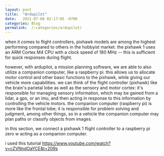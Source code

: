 ```yaml
---
layout:	post
title:	"Ardupilot"
date:   2021-07-08 02:17:05 -0700
categories:	Blog
permalink:	/:categories/ardupilot/
---
```


when it comes to flight controllers, pixhawk models are among the highest performing compared to others in the hobbyist market. the pixhawk 1 uses an ARM Cortex M4 CPU with a clock speed of 180 MHz -- this is sufficient for quick responses during flight.

however, with ardupilot, a mission planning software, we are able to also utilize a companion computer, like a raspberry pi. this allows us to allocate motor control and other basic functions to the pixhawk, while giving our vehicle more capabilities. we can think of the flight controller (pixhawk) like the brain's parietal lobe as well as the sensory and motor cortex: it's responsible for managing sensory information, which may be gained from a lidar, a gps, or an imu, and then acting in response to this information by controlling the vehicle motors. the companion computer (raspberry pi) is more like the frontal lobe; it is responsible for problem solving and judgment, among other things, so in a vehicle the companion computer may plan paths or classify objects from images.

in this section, we connect a pixhawk 1 flight controller to a raspberry pi zero w acting as a companion computer.

i used this tutorial https://www.youtube.com/watch?v=cZVNndOaYCE&t=209s
